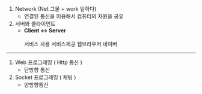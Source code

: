 1. Network (Net 그물 + work 일하다)
   - 연결된 통신을 이용해서 컴퓨터의 자원을 공유
2. 서버와 클라이언트
   - **Client   ↔   Server**
<br></br>     서비스 사용    서비스제공
     웹브라우저     네이버


---

1) Web 프로그래밍 ( Http 통신 )
   - 단방향 통신
3) Socket 프로그래밍 ( 채팅 )
   - 양방향통신
